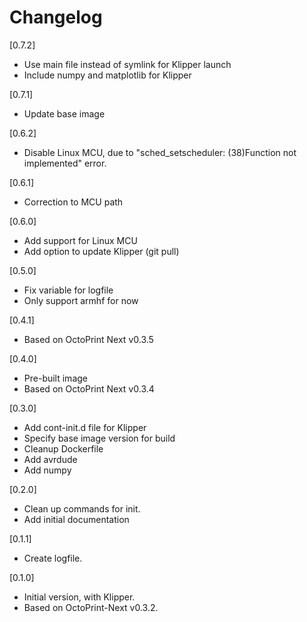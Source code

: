 # Changelog

[0.7.2]

- Use main file instead of symlink for Klipper launch
- Include numpy and matplotlib for Klipper

[0.7.1]

- Update base image

[0.6.2]

- Disable Linux MCU, due to "sched_setscheduler: (38)Function not implemented" error.

[0.6.1]

- Correction to MCU path

[0.6.0]

- Add support for Linux MCU
- Add option to update Klipper (git pull)

[0.5.0]

- Fix variable for logfile
- Only support armhf for now

[0.4.1]

- Based on OctoPrint Next v0.3.5

[0.4.0]

- Pre-built image
- Based on OctoPrint Next v0.3.4

[0.3.0]

- Add cont-init.d file for Klipper
- Specify base image version for build
- Cleanup Dockerfile
- Add avrdude
- Add numpy

[0.2.0]

- Clean up commands for init.
- Add initial documentation

[0.1.1]

- Create logfile.

[0.1.0]

- Initial version, with Klipper.
- Based on OctoPrint-Next v0.3.2.
